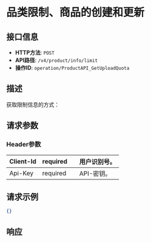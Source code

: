 # 品类限制、商品的创建和更新

## 接口信息

- **HTTP方法**: `POST`
- **API路径**: `/v4/product/info/limit`
- **操作ID**: `operation/ProductAPI_GetUploadQuota`

## 描述

获取限制信息的方式：

## 请求参数

### Header参数

| Client-Id | required |  | 用户识别号。 |
|---|---|---|---|
| Api-Key | required |  | API-密钥。 |

## 请求示例

```json
{}
```

## 响应
